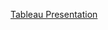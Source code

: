 [Tableau Presentation](https://public.tableau.com/app/profile/sharon1873/viz/WorldHappinessReport_16636380109600/Story1)
